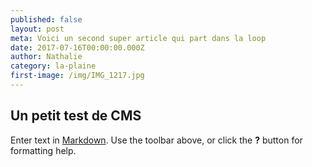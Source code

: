```yaml
---
published: false
layout: post
meta: Voici un second super article qui part dans la loop
date: 2017-07-16T00:00:00.000Z
author: Nathalie
category: la-plaine
first-image: /img/IMG_1217.jpg
---
```

## Un petit test de CMS

Enter text in [Markdown](http://daringfireball.net/projects/markdown/). Use the toolbar above, or click the **?** button for formatting help.
